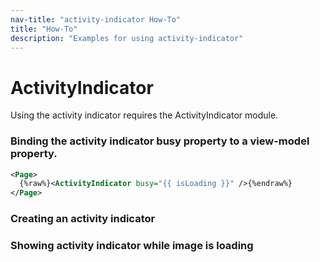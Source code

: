 ```yaml
---
nav-title: "activity-indicator How-To"
title: "How-To"
description: "Examples for using activity-indicator"
---
```

# ActivityIndicator
Using the activity indicator requires the ActivityIndicator module.
<snippet id='activity-indicator-require'/>

### Binding the activity indicator busy property to a view-model property.
``` XML
<Page>
  {%raw%}<ActivityIndicator busy="{{ isLoading }}" />{%endraw%}
</Page>
```
### Creating an activity indicator
<snippet id='activity-indicator-create'/>

### Showing activity indicator while image is loading
<snippet id='activity-indicator-loading'/>
